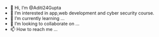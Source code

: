 - 👋 Hi, I’m @Aditi24Gupta
- 👀 I’m interested in app,web development and cyber security course.
- 🌱 I’m currently learning ...
- 💞️ I’m looking to collaborate on ...
- 📫 How to reach me ...

<!---
Aditi24Gupta/Aditi24Gupta is a ✨ special ✨ repository because its `README.md` (this file) appears on your GitHub profile.
You can click the Preview link to take a look at your changes.
--->
